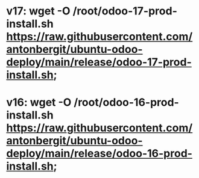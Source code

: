 # v17: wget -O /root/odoo-17-prod-install.sh https://raw.githubusercontent.com/antonbergit/ubuntu-odoo-deploy/main/release/odoo-17-prod-install.sh;
# v16: wget -O /root/odoo-16-prod-install.sh https://raw.githubusercontent.com/antonbergit/ubuntu-odoo-deploy/main/release/odoo-16-prod-install.sh;
